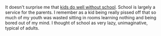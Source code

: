It doesn't surprise me that <a href="https://www.psychologytoday.com/us/blog/freedom-learn/202008/survey-reveals-children-coped-well-school-closure">kids do well without school</a>. School is largely a service for the parents. I remember as a kid being really pissed off that so much of my youth was wasted sitting in rooms learning nothing and being bored out of my mind. I thought of school as very lazy, unimaginative, typical of adults. 
